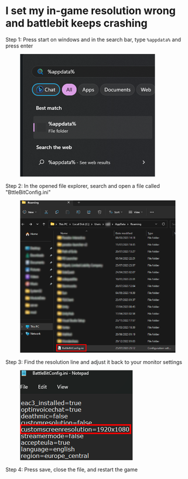 # I set my in-game resolution wrong and battlebit keeps crashing

Step 1: Press start on windows and in the search bar, type `%appdata%` and press enter

<figure><img src=".gitbook/assets/image (3).png" alt=""><figcaption></figcaption></figure>

Step 2: In the opened file explorer, search and open a file called "BttleBitConfig.ini"

<figure><img src=".gitbook/assets/image (2).png" alt=""><figcaption></figcaption></figure>

Step 3: Find the resolution line and adjust it back to your monitor settings

<figure><img src=".gitbook/assets/image (4).png" alt=""><figcaption></figcaption></figure>

Step 4: Press save, close the file, and restart the game
